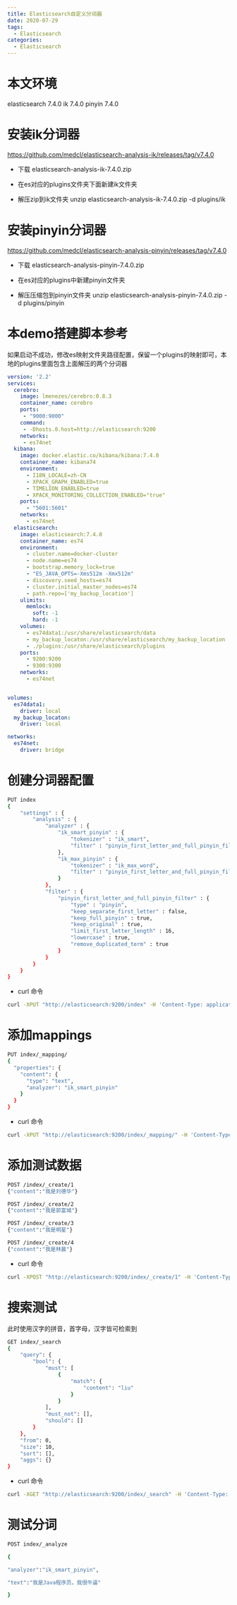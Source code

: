 ```yaml
---
title: Elasticsearch自定义分词器
date: 2020-07-29
tags:
  - Elasticsearch
categories:
  - Elasticsearch
---
```


# 本文环境

 elasticsearch 7.4.0
 ik 7.4.0
 pinyin 7.4.0

# 安装ik分词器

https://github.com/medcl/elasticsearch-analysis-ik/releases/tag/v7.4.0

* 下载 elasticsearch-analysis-ik-7.4.0.zip

* 在es对应的plugins文件夹下面新建ik文件夹

* 解压zip到ik文件夹 unzip elasticsearch-analysis-ik-7.4.0.zip -d plugins/ik

# 安装pinyin分词器

https://github.com/medcl/elasticsearch-analysis-pinyin/releases/tag/v7.4.0

* 下载 elasticsearch-analysis-pinyin-7.4.0.zip

* 在es对应的plugins中新建pinyin文件夹

* 解压压缩包到pinyin文件夹 unzip elasticsearch-analysis-pinyin-7.4.0.zip -d plugins/pinyin


# 本demo搭建脚本参考

  如果启动不成功，修改es映射文件夹路径配置，保留一个plugins的映射即可，本地的plugins里面包含上面解压的两个分词器
```yaml
version: '2.2'
services:
  cerebro:
    image: lmenezes/cerebro:0.8.3
    container_name: cerebro
    ports:
     - "9000:9000"
    command:
     - -Dhosts.0.host=http://elasticsearch:9200
    networks:
     - es74net
  kibana:
    image: docker.elastic.co/kibana/kibana:7.4.0
    container_name: kibana74
    environment:
      - I18N_LOCALE=zh-CN
      - XPACK_GRAPH_ENABLED=true
      - TIMELION_ENABLED=true
      - XPACK_MONITORING_COLLECTION_ENABLED="true"
    ports:
      - "5601:5601"
    networks:
      - es74net
  elasticsearch:
    image: elasticsearch:7.4.0
    container_name: es74
    environment:
      - cluster.name=docker-cluster
      - node.name=es74
      - bootstrap.memory_lock=true
      - "ES_JAVA_OPTS=-Xms512m -Xmx512m"
      - discovery.seed_hosts=es74
      - cluster.initial_master_nodes=es74
      - path.repo=['my_backup_location']
    ulimits:
      memlock:
        soft: -1
        hard: -1
    volumes:
      - es74data1:/usr/share/elasticsearch/data
      - my_backup_locaton:/usr/share/elasticsearch/my_backup_location
      - ./plugins:/usr/share/elasticsearch/plugins
    ports:
      - 9200:9200
      - 9300:9300
    networks:
      - es74net


volumes:
  es74data1:
    driver: local
  my_backup_locaton:
    driver: local

networks:
  es74net:
    driver: bridge
```
# 创建分词器配置

```bash
PUT index
{
    "settings" : {
        "analysis" : {
            "analyzer" : {
                "ik_smart_pinyin" : {
                    "tokenizer" : "ik_smart",
                    "filter" : "pinyin_first_letter_and_full_pinyin_filter"
                },
                "ik_max_pinyin" : {
                    "tokenizer" : "ik_max_word",
                    "filter" : "pinyin_first_letter_and_full_pinyin_filter"
                }
            },
            "filter" : {
                "pinyin_first_letter_and_full_pinyin_filter" : {
                    "type" : "pinyin",
                    "keep_separate_first_letter" : false,
                    "keep_full_pinyin" : true,
                    "keep_original" : true,
                    "limit_first_letter_length" : 16,
                    "lowercase" : true,
                    "remove_duplicated_term" : true
                }
            }
        }
    }
}
```
* curl 命令
```bash
curl -XPUT "http://elasticsearch:9200/index" -H 'Content-Type: application/json' -d'{    "settings" : {        "analysis" : {            "analyzer" : {                "ik_smart_pinyin" : {                    "tokenizer" : "ik_smart",                    "filter" : "pinyin_first_letter_and_full_pinyin_filter"                },                "ik_max_pinyin" : {                    "tokenizer" : "ik_max_word",                    "filter" : "pinyin_first_letter_and_full_pinyin_filter"                }            },            "filter" : {                "pinyin_first_letter_and_full_pinyin_filter" : {                    "type" : "pinyin",                    "keep_separate_first_letter" : false,                    "keep_full_pinyin" : true,                    "keep_original" : true,                    "limit_first_letter_length" : 16,                    "lowercase" : true,                    "remove_duplicated_term" : true                }            }        }    }}'
```

# 添加mappings

```bash
PUT index/_mapping/
{
  "properties": {
    "content": {
      "type": "text",
      "analyzer": "ik_smart_pinyin"
    }
  }
}
```

* curl 命令
```bash
curl -XPUT "http://elasticsearch:9200/index/_mapping/" -H 'Content-Type: application/json' -d'{  "properties": {    "content": {      "type": "text",      "analyzer": "ik_smart_pinyin"    }  }}'
```
# 添加测试数据

```bash
POST /index/_create/1
{"content":"我是刘德华"}

POST /index/_create/2
{"content":"我是郭富城"}

POST /index/_create/3
{"content":"我是明星"}

POST /index/_create/4
{"content":"我是林晨"}
```

* curl 命令

```bash
curl -XPOST "http://elasticsearch:9200/index/_create/1" -H 'Content-Type: application/json' -d'{"content":"我是刘德华"}'
```
# 搜索测试

此时使用汉字的拼音，首字母，汉字皆可检索到
```bash
GET index/_search
{
    "query": {
        "bool": {
            "must": [
                {
                    "match": {
                        "content": "liu"
                    }
                }
            ],
            "must_not": [],
            "should": []
        }
    },
    "from": 0,
    "size": 10,
    "sort": [],
    "aggs": {}
}
```
* curl 命令 

```bash
curl -XGET "http://elasticsearch:9200/index/_search" -H 'Content-Type: application/json' -d'{    "query": {        "bool": {            "must": [                {                    "match": {                        "content": "w"                    }                }            ],            "must_not": [],            "should": []        }    },    "from": 0,    "size": 10,    "sort": [],    "aggs": {}}'
```


# 测试分词
```bash
POST index/_analyze

{

"analyzer":"ik_smart_pinyin",

"text":"我是Java程序员，我很牛逼" 

}
```
